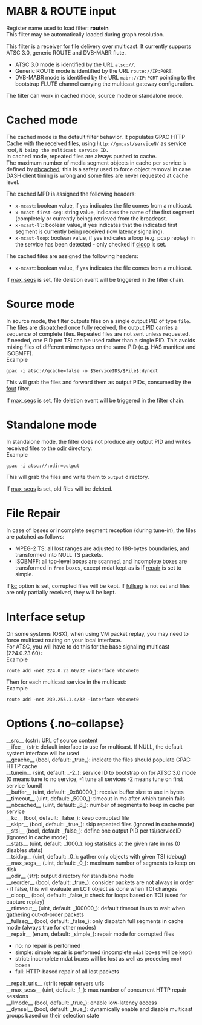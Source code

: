 <!-- automatically generated - do not edit, patch gpac/applications/gpac/gpac.c -->

# MABR & ROUTE input  
  
Register name used to load filter: __routein__  
This filter may be automatically loaded during graph resolution.  
  
This filter is a receiver for file delivery over multicast. It currently supports ATSC 3.0, generic ROUTE and DVB-MABR flute.  

- ATSC 3.0 mode is identified by the URL `atsc://`.  
- Generic ROUTE mode is identified by the URL `route://IP:PORT`.  
- DVB-MABR mode is identified by the URL `mabr://IP:PORT` pointing to the bootstrap FLUTE channel carrying the multicast gateway configuration.  

  
The filter can work in cached mode, source mode or standalone mode.  

# Cached mode  
  
The cached mode is the default filter behavior. It populates GPAC HTTP Cache with the received files, using `http://gmcast/serviceN/` as service root, `N being the multicast service ID.`  
In cached mode, repeated files are always pushed to cache.  
The maximum number of media segment objects in cache per service is defined by [nbcached](#nbcached); this is a safety used to force object removal in case DASH client timing is wrong and some files are never requested at cache level.  
    
The cached MPD is assigned the following headers:  

- `x-mcast`: boolean value, if `yes` indicates the file comes from a multicast.  
- `x-mcast-first-seg`: string value, indicates the name of the first segment (completely or currently being) retrieved from the broadcast.  
- `x-mcast-ll`: boolean value, if yes indicates that the indicated first segment is currently being received (low latency signaling).  
- `x-mcast-loop`: boolean value, if yes indicates a loop (e.g. pcap replay) in the service has been detected - only checked if [cloop](#cloop) is set.  

    
The cached files are assigned the following headers:  

- `x-mcast`: boolean value, if `yes` indicates the file comes from a multicast.  

  
If [max_segs](#max_segs) is set, file deletion event will be triggered in the filter chain.  
  
# Source mode  
  
In source mode, the filter outputs files on a single output PID of type `file`. The files are dispatched once fully received, the output PID carries a sequence of complete files. Repeated files are not sent unless requested.  
If needed, one PID per TSI can be used rather than a single PID. This avoids mixing files of different mime types on the same PID (e.g. HAS manifest and ISOBMFF).  
Example
```
gpac -i atsc://gcache=false -o $ServiceID$/$File$:dynext
```
  
This will grab the files and forward them as output PIDs, consumed by the [fout](fout) filter.  
  
If [max_segs](#max_segs) is set, file deletion event will be triggered in the filter chain.  
  
# Standalone mode  
  
In standalone mode, the filter does not produce any output PID and writes received files to the [odir](#odir) directory.  
Example
```
gpac -i atsc://:odir=output
```
  
This will grab the files and write them to `output` directory.  
  
If [max_segs](#max_segs) is set, old files will be deleted.  
  
# File Repair  
  
In case of losses or incomplete segment reception (during tune-in), the files are patched as follows:  

- MPEG-2 TS: all lost ranges are adjusted to 188-bytes boundaries, and transformed into NULL TS packets.  
- ISOBMFF: all top-level boxes are scanned, and incomplete boxes are transformed in `free` boxes, except mdat kept as is if [repair](#repair) is set to simple.  

  
If [kc](#kc) option is set, corrupted files will be kept. If [fullseg](#fullseg) is not set and files are only partially received, they will be kept.  
  
# Interface setup  
  
On some systems (OSX), when using VM packet replay, you may need to force multicast routing on your local interface.  
For ATSC, you will have to do this for the base signaling multicast (224.0.23.60):  
Example
```
route add -net 224.0.23.60/32 -interface vboxnet0
```
  
Then for each multicast service in the multicast:  
Example
```
route add -net 239.255.1.4/32 -interface vboxnet0
```
  
  

# Options  {.no-collapse}  
  
<div markdown class="option">  
<a id="src" data-level="basic">__src__</a> (cstr): URL of source content  
</div>  
<div markdown class="option">  
<a id="ifce">__ifce__</a> (str): default interface to use for multicast. If NULL, the default system interface will be used  
</div>  
<div markdown class="option">  
<a id="gcache">__gcache__</a> (bool, default: _true_): indicate the files should populate GPAC HTTP cache  
</div>  
<div markdown class="option">  
<a id="tunein" data-level="basic">__tunein__</a> (sint, default: _-2_): service ID to bootstrap on for ATSC 3.0 mode (0 means tune to no service, -1 tune all services -2 means tune on first service found)  
</div>  
<div markdown class="option">  
<a id="buffer">__buffer__</a> (uint, default: _0x80000_): receive buffer size to use in bytes  
</div>  
<div markdown class="option">  
<a id="timeout" data-level="basic">__timeout__</a> (uint, default: _5000_): timeout in ms after which tunein fails  
</div>  
<div markdown class="option">  
<a id="nbcached">__nbcached__</a> (uint, default: _8_): number of segments to keep in cache per service  
</div>  
<div markdown class="option">  
<a id="kc">__kc__</a> (bool, default: _false_): keep corrupted file  
</div>  
<div markdown class="option">  
<a id="skipr">__skipr__</a> (bool, default: _true_): skip repeated files (ignored in cache mode)  
</div>  
<div markdown class="option">  
<a id="stsi">__stsi__</a> (bool, default: _false_): define one output PID per tsi/serviceID (ignored in cache mode)  
</div>  
<div markdown class="option">  
<a id="stats">__stats__</a> (uint, default: _1000_): log statistics at the given rate in ms (0 disables stats)  
</div>  
<div markdown class="option">  
<a id="tsidbg">__tsidbg__</a> (uint, default: _0_): gather only objects with given TSI (debug)  
</div>  
<div markdown class="option">  
<a id="max_segs">__max_segs__</a> (uint, default: _0_): maximum number of segments to keep on disk  
</div>  
<div markdown class="option">  
<a id="odir">__odir__</a> (str): output directory for standalone mode  
</div>  
<div markdown class="option">  
<a id="reorder">__reorder__</a> (bool, default: _true_): consider packets are not always in order - if false, this will evaluate an LCT object as done when TOI changes  
</div>  
<div markdown class="option">  
<a id="cloop" data-level="basic">__cloop__</a> (bool, default: _false_): check for loops based on TOI (used for capture replay)  
</div>  
<div markdown class="option">  
<a id="rtimeout">__rtimeout__</a> (uint, default: _100000_): default timeout in us to wait when gathering out-of-order packets  
</div>  
<div markdown class="option">  
<a id="fullseg">__fullseg__</a> (bool, default: _false_): only dispatch full segments in cache mode (always true for other modes)  
</div>  
<div markdown class="option">  
<a id="repair">__repair__</a> (enum, default: _simple_): repair mode for corrupted files  

- no: no repair is performed  
- simple: simple repair is performed (incomplete `mdat` boxes will be kept)  
- strict: incomplete mdat boxes will be lost as well as preceding `moof` boxes  
- full: HTTP-based repair of all lost packets  
</div>  
  
<div markdown class="option">  
<a id="repair_urls" data-level="basic">__repair_urls__</a> (strl): repair servers urls  
</div>  
<div markdown class="option">  
<a id="max_sess" data-level="basic">__max_sess__</a> (uint, default: _1_): max number of concurrent HTTP repair sessions  
</div>  
<div markdown class="option">  
<a id="llmode" data-level="basic">__llmode__</a> (bool, default: _true_): enable low-latency access  
</div>  
<div markdown class="option">  
<a id="dynsel" data-level="basic">__dynsel__</a> (bool, default: _true_): dynamically enable and disable multicast groups based on their selection state  
</div>  
  
